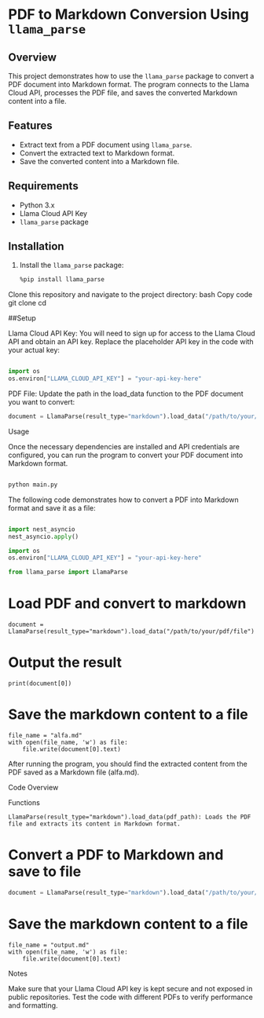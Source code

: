 # PDF to Markdown Conversion Using `llama_parse`

## Overview
This project demonstrates how to use the `llama_parse` package to convert a PDF document into Markdown format. The program connects to the Llama Cloud API, processes the PDF file, and saves the converted Markdown content into a file.

## Features
- Extract text from a PDF document using `llama_parse`.
- Convert the extracted text to Markdown format.
- Save the converted content into a Markdown file.

## Requirements
- Python 3.x
- Llama Cloud API Key
- `llama_parse` package

## Installation

1. Install the `llama_parse` package:
   ```bash
   %pip install llama_parse
Clone this repository and navigate to the project directory:
bash
Copy code
git clone <repository-url>
cd <repository-directory>

##Setup

Llama Cloud API Key: You will need to sign up for access to the Llama Cloud API and obtain an API key. Replace the placeholder API key in the code with your actual key:
```python

import os
os.environ["LLAMA_CLOUD_API_KEY"] = "your-api-key-here"
```
PDF File: Update the path in the load_data function to the PDF document you want to convert:
```python
document = LlamaParse(result_type="markdown").load_data("/path/to/your/pdf/file")
```
Usage

Once the necessary dependencies are installed and API credentials are configured, you can run the program to convert your PDF document into Markdown format.

```bash

python main.py
```
The following code demonstrates how to convert a PDF into Markdown format and save it as a file:

```python

import nest_asyncio
nest_asyncio.apply()

import os
os.environ["LLAMA_CLOUD_API_KEY"] = "your-api-key-here"

from llama_parse import LlamaParse
```
# Load PDF and convert to markdown
```
document = LlamaParse(result_type="markdown").load_data("/path/to/your/pdf/file")
```
# Output the result
```
print(document[0])
```
# Save the markdown content to a file
```
file_name = "alfa.md"
with open(file_name, 'w') as file:
    file.write(document[0].text)
```
After running the program, you should find the extracted content from the PDF saved as a Markdown file (alfa.md).

Code Overview

Functions
```
LlamaParse(result_type="markdown").load_data(pdf_path): Loads the PDF file and extracts its content in Markdown format.

```
# Convert a PDF to Markdown and save to file
```python
document = LlamaParse(result_type="markdown").load_data("/path/to/your/pdf/file")
```
# Save the markdown content to a file
```
file_name = "output.md"
with open(file_name, 'w') as file:
    file.write(document[0].text)
```
Notes

Make sure that your Llama Cloud API key is kept secure and not exposed in public repositories.
Test the code with different PDFs to verify performance and formatting.

